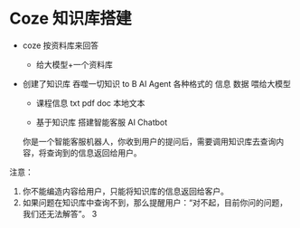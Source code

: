 # Coze 知识库搭建

- coze 按资料库来回答 
  - 给大模型+一个资料库
  
- 创建了知识库
  吞噬一切知识 to B AI Agent
  各种格式的 信息 数据 喂给大模型
  - 课程信息 txt pdf doc 本地文本
 
  - 基于知识库 搭建智能客服 AI Chatbot
  
  你是一个智能客服机器人，你收到用户的提问后，需要调用知识库去查询内容，将查询到的信息返回给用户。

注意：
1. 你不能编造内容给用户，只能将知识库的信息返回给客户。
2. 如果问题在知识库中查询不到，那么提醒用户：“对不起，目前你问的问题，我们还无法解答”。
3